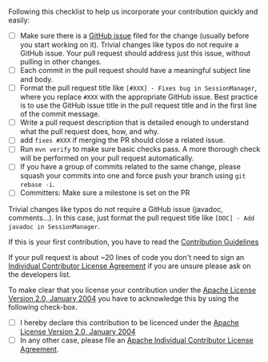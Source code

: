 <!--
For Security Vulnerabilities, please email: security@shiro.apache.org
For more details on how to report a vulnerability see: https://www.apache.org/security/
-->

Following this checklist to help us incorporate your contribution quickly and easily:

 - [ ] Make sure there is a [GitHub issue](https://github.com/apache/shiro/issues) filed
       for the change (usually before you start working on it).  Trivial changes like typos do not
       require a GitHub issue.  Your pull request should address just this issue, without pulling in other changes.
 - [ ] Each commit in the pull request should have a meaningful subject line and body.
 - [ ] Format the pull request title like `[#XXX] - Fixes bug in SessionManager`,
       where you replace `#XXX` with the appropriate GitHub issue. Best practice
       is to use the GitHub issue title in the pull request title and in the first line of the commit message.
 - [ ] Write a pull request description that is detailed enough to understand what the pull request does, how, and why.
 - [ ] add `fixes #XXX` if merging the PR should close a related issue.
 - [ ] Run `mvn verify` to make sure basic checks pass. A more thorough check will be performed on your pull request automatically.
 - [ ] If you have a group of commits related to the same change, please squash your commits into one and force push your branch using `git rebase -i`.
 - [ ] Committers: Make sure a milestone is set on the PR

Trivial changes like typos do not require a GitHub issue (javadoc, comments...).
In this case, just format the pull request title like `[DOC] - Add javadoc in SessionManager`.

If this is your first contribution, you have to read the [Contribution Guidelines](https://github.com/apache/shiro/blob/master/CONTRIBUTING.md)

If your pull request is about ~20 lines of code you don't need to sign an [Individual Contributor License Agreement](https://www.apache.org/licenses/icla.pdf)
if you are unsure please ask on the developers list.

To make clear that you license your contribution under the [Apache License Version 2.0, January 2004](http://www.apache.org/licenses/LICENSE-2.0)
you have to acknowledge this by using the following check-box.

 - [ ] I hereby declare this contribution to be licenced under the [Apache License Version 2.0, January 2004](http://www.apache.org/licenses/LICENSE-2.0)
 - [ ] In any other case, please file an [Apache Individual Contributor License Agreement](https://www.apache.org/licenses/icla.pdf).
